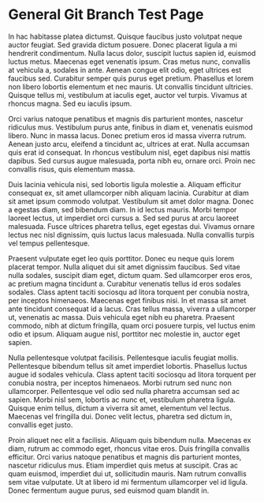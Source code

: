 # General Git Branch Test Page

In hac habitasse platea dictumst. Quisque faucibus justo volutpat neque auctor feugiat. Sed gravida dictum posuere. Donec placerat ligula a mi hendrerit condimentum. Nulla lacus dolor, suscipit luctus sapien id, euismod luctus metus. Maecenas eget venenatis ipsum. Cras metus nunc, convallis at vehicula a, sodales in ante. Aenean congue elit odio, eget ultrices est faucibus sed. Curabitur semper quis purus eget pretium. Phasellus et lorem non libero lobortis elementum et nec mauris. Ut convallis tincidunt ultricies. Quisque tellus mi, vestibulum at iaculis eget, auctor vel turpis. Vivamus at rhoncus magna. Sed eu iaculis ipsum.

Orci varius natoque penatibus et magnis dis parturient montes, nascetur ridiculus mus. Vestibulum purus ante, finibus in diam et, venenatis euismod libero. Nunc in massa lacus. Donec pretium eros id massa viverra rutrum. Aenean justo arcu, eleifend a tincidunt ac, ultrices at erat. Nulla accumsan quis erat id consequat. In rhoncus vestibulum nisl, eget dapibus nisi mattis dapibus. Sed cursus augue malesuada, porta nibh eu, ornare orci. Proin nec convallis risus, quis elementum massa.

Duis lacinia vehicula nisi, sed lobortis ligula molestie a. Aliquam efficitur consequat ex, sit amet ullamcorper nibh aliquam lacinia. Curabitur at diam sit amet ipsum commodo volutpat. Vestibulum sit amet dolor magna. Donec a egestas diam, sed bibendum diam. In id lectus mauris. Morbi tempor laoreet lectus, ut imperdiet orci cursus a. Sed sed purus at arcu laoreet malesuada. Fusce ultrices pharetra tellus, eget egestas dui. Vivamus ornare lectus nec nisl dignissim, quis luctus lacus malesuada. Nulla convallis turpis vel tempus pellentesque.

Praesent vulputate eget leo quis porttitor. Donec eu neque quis lorem placerat tempor. Nulla aliquet dui sit amet dignissim faucibus. Sed vitae nulla sodales, suscipit diam eget, dictum quam. Sed ullamcorper eros eros, ac pretium magna tincidunt a. Curabitur venenatis tellus id eros sodales sodales. Class aptent taciti sociosqu ad litora torquent per conubia nostra, per inceptos himenaeos. Maecenas eget finibus nisi. In et massa sit amet ante tincidunt consequat id a lacus. Cras tellus massa, viverra a ullamcorper ut, venenatis ac massa. Duis vehicula eget nibh eu pharetra. Praesent commodo, nibh at dictum fringilla, quam orci posuere turpis, vel luctus enim odio et ipsum. Aliquam augue nisl, porttitor nec molestie in, auctor eget sapien.

Nulla pellentesque volutpat facilisis. Pellentesque iaculis feugiat mollis. Pellentesque bibendum tellus sit amet imperdiet lobortis. Phasellus luctus augue id sodales vehicula. Class aptent taciti sociosqu ad litora torquent per conubia nostra, per inceptos himenaeos. Morbi rutrum sed nunc non ullamcorper. Pellentesque vel odio sed nulla pharetra accumsan sed ac sapien. Morbi nisl sem, lobortis ac nunc et, vestibulum pharetra ligula. Quisque enim tellus, dictum a viverra sit amet, elementum vel lectus. Maecenas vel fringilla dui. Donec velit lectus, pharetra sed dictum in, convallis eget justo.

Proin aliquet nec elit a facilisis. Aliquam quis bibendum nulla. Maecenas ex diam, rutrum ac commodo eget, rhoncus vitae eros. Duis fringilla convallis efficitur. Orci varius natoque penatibus et magnis dis parturient montes, nascetur ridiculus mus. Etiam imperdiet quis metus at suscipit. Cras ac quam euismod, imperdiet dui ut, sollicitudin mauris. Nam rutrum convallis sem vitae vulputate. Ut at libero id mi fermentum ullamcorper vel id ligula. Donec fermentum augue purus, sed euismod quam blandit in.